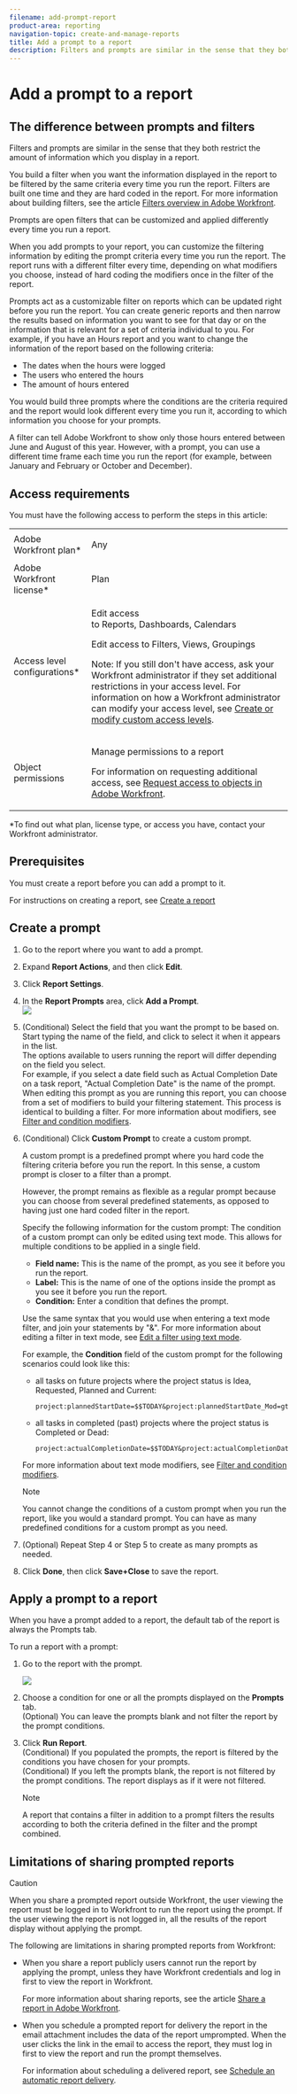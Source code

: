 ```yaml
---
filename: add-prompt-report
product-area: reporting
navigation-topic: create-and-manage-reports
title: Add a prompt to a report
description: Filters and prompts are similar in the sense that they both restrict the amount of information which you display in a report.
---
```


# Add a prompt to a report

## The difference between prompts and filters

Filters and prompts are similar in the sense that they both restrict the amount of information which you display in a report.

You build a filter when you want the information displayed in the report to be filtered by the same criteria every time you run the report. Filters are built one time and they are hard coded in the report. For more information about building filters, see the article [Filters overview in Adobe Workfront](../../../reports-and-dashboards/reports/reporting-elements/filters-overview.md).

Prompts are open filters that can be customized and applied differently every time you run a report.

When you add prompts to your report, you can customize the filtering information by editing the prompt criteria every time you run the report. The report runs with a different filter every time, depending on what modifiers you choose, instead of hard coding the modifiers once in the filter of the report.

Prompts act as a customizable filter on reports which can be updated right before you run the report. You can create generic reports and then narrow the results based on information you want to see for that day or on the information that is relevant for a set of criteria individual to you. For example, if you have an Hours report and you want to change the information of the report based on the following criteria:

* The dates when the hours were logged
* The users who entered the hours
* The amount of hours entered

You would build three prompts where the conditions are the criteria required and the report would look different every time you run it, according to which information you choose for your prompts.

A filter can tell Adobe Workfront to show only those hours entered between June and August of this year. However, with a prompt, you can use a different time frame each time you run the report (for example, between January and February or October and December).

## Access requirements

You must have the following access to perform the steps in this article:

<table cellspacing="0"> 
 <col> 
 <col> 
 <tbody> 
  <tr> 
   <td role="rowheader">Adobe Workfront plan*</td> 
   <td> <p>Any</p> </td> 
  </tr> 
  <tr> 
   <td role="rowheader">Adobe Workfront license*</td> 
   <td> <p>Plan </p> </td> 
  </tr> 
  <tr> 
   <td role="rowheader">Access level configurations*</td> 
   <td> <p>Edit access to&nbsp;Reports,&nbsp;Dashboards,&nbsp;Calendars</p> <p>Edit access to Filters,&nbsp;Views, Groupings</p> <p>Note: If you still don't have access, ask your Workfront administrator if they set additional restrictions in your access level. For information on how a Workfront administrator can modify your access level, see <a href="../../../administration-and-setup/add-users/configure-and-grant-access/create-modify-access-levels.md" class="MCXref xref">Create or modify custom access levels</a>.</p> </td> 
  </tr> 
  <tr> 
   <td role="rowheader">Object permissions</td> 
   <td> <p>Manage permissions to a report</p> <p>For information on requesting additional access, see <a href="../../../workfront-basics/grant-and-request-access-to-objects/request-access.md" class="MCXref xref">Request access to objects in Adobe Workfront</a>.</p> </td> 
  </tr> 
 </tbody> 
</table>

&#42;To find out what plan, license type, or access you have, contact your Workfront administrator.

## Prerequisites

You must create a report before you can add a prompt to it.

For instructions on creating a report, see [Create a report](../../../reports-and-dashboards/reports/creating-and-managing-reports/create-report.md)

## Create a prompt

1. Go to the report where you want to add a prompt.
1. Expand **Report Actions**, and then click **Edit**.

1. Click **Report Settings**.
1. In the **Report Prompts** area, click **Add a Prompt**.  
   ![](assets/qs-add-a-prompt-350x216.png)

1. (Conditional) Select the field that you want the prompt to be based on. Start typing the name of the field, and click to select it when it appears in the list.  
   The options available to users running the report will differ depending on the field you select.  
   For example, if you select a date field such as Actual Completion Date on a task report, "Actual Completion Date" is the name of the prompt. When editing this prompt as you are running this report, you can choose from a set of modifiers to build your filtering statement. This process is identical to building a filter. For more information about modifiers, see [Filter and condition modifiers](../../../reports-and-dashboards/reports/reporting-elements/filter-condition-modifiers.md).

1. (Conditional) Click **Custom Prompt** to create a custom prompt.

   A custom prompt is a predefined prompt where you hard code the filtering criteria before you run the report. In this sense, a custom prompt is closer to a filter than a prompt.

   However, the prompt remains as flexible as a regular prompt because you can choose from several predefined statements, as opposed to having just one hard coded filter in the report.

   Specify the following information for the custom prompt: The condition of a custom prompt can only be edited using text mode. This allows for multiple conditions to be applied in a single field.

   * **Field name:** This is the name of the prompt, as you see it before you run the report.
   * **Label:** This is the name of one of the options inside the prompt as you see it before you run the report.
   * **Condition:** Enter a condition that defines the prompt.

   Use the same syntax that you would use when entering a text mode filter, and join your statements by "&". For more information about editing a filter in text mode, see [Edit a filter using text mode](../../../reports-and-dashboards/reports/text-mode/edit-text-mode-in-filter.md).

   For example, the **Condition** field of the custom prompt for the following scenarios could look like this:

   * all tasks on future projects where the project status is Idea, Requested, Planned and Current:

     ```   
     project:plannedStartDate=$$TODAY&project:plannedStartDate_Mod=gte&project:status=IDA,REQ,PLN,CUR&project:status_Mod=in
     ```

   * all tasks in completed (past) projects where the project status is Completed or Dead:

     ```   
     project:actualCompletionDate=$$TODAY&project:actualCompletionDate_Mod=lte&project:status=CPL,DED&project:status_Mod=in
     ```

   For more information about text mode modifiers, see [Filter and condition modifiers](../../../reports-and-dashboards/reports/reporting-elements/filter-condition-modifiers.md).

   >[!NOTE]
   >
   >You cannot change the conditions of a custom prompt when you run the report, like you would a standard prompt. You can have as many predefined conditions for a custom prompt as you need.

1. (Optional) Repeat Step 4 or Step 5 to create as many prompts as needed.
1. Click **Done**, then click **Save+Close** to save the report.

## Apply a prompt to a report

When you have a prompt added to a report, the default tab of the report is always the Prompts tab.

To run a report with a prompt:

1. Go to the report with the prompt.

   ![](assets/qs-prompt-drop-downs-350x229.png)

1. Choose a condition for one or all the prompts displayed on the **Prompts** tab.  
   (Optional) You can leave the prompts blank and not filter the report by the prompt conditions.

1. Click **Run Report**.  
   (Conditional) If you populated the prompts, the report is filtered by the conditions you have chosen for your prompts.  
   (Conditional) If you left the prompts blank, the report is not filtered by the prompt conditions. The report displays as if it were not filtered.

   >[!NOTE]
   >
   >A report that contains a filter in addition to a prompt filters the results according to both the criteria defined in the filter and the prompt combined.

## Limitations of sharing prompted reports

>[!CAUTION]
>
>When you share a prompted report outside Workfront, the user viewing the report must be logged in to Workfront to run the report using the prompt. If the user viewing the report is not logged in, all the results of the report display without applying the prompt.

The following are limitations in sharing prompted reports from Workfront:

* When you share a report publicly users cannot run the report by applying the prompt, unless they have Workfront credentials and log in first to view the report in Workfront.

  For more information about sharing reports, see the article [Share a report in Adobe Workfront](../../../reports-and-dashboards/reports/creating-and-managing-reports/share-report.md).
* When you schedule a prompted report for delivery the report in the email attachment includes the data of the report umprompted. When the user clicks the link in the email to access the report, they must log in first to view the report and run the prompt themselves.

  For information about scheduling a delivered report, see [Schedule an automatic report delivery](../../../reports-and-dashboards/reports/creating-and-managing-reports/set-up-automatic-report-delivery.md).

